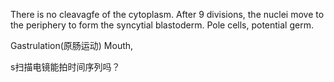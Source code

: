 There is no cleavagfe of the cytoplasm.
After 9 divisions, the nuclei move to the periphery to form the syncytial blastoderm. Pole cells, potential germ.

Gastrulation(原肠运动)
Mouth,

s扫描电镜能拍时间序列吗？
